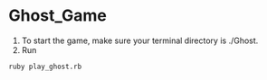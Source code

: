 # Ghost_Game

  1. To start the game, make sure your terminal directory is ./Ghost. 
  2. Run 
  ```bash 
  ruby play_ghost.rb
  ```

